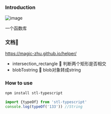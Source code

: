 ### Introduction

![image](https://img.shields.io/badge/Version-0.0.1-green.svg)

一个函数库

### 文档📖

https://magic-zhu.github.io/helper/

- intersection_rectangle 🫱 判断两个矩形是否相交
- blobTostring 🫱 blob对象转成string

### How to use

```bash
npm install stl-typescript
```

```ts
import {typeOf} from 'stl-typescript'
console.log(typeOf('133')) //String
```

